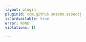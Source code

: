 ```yaml
---
layout: plugin
pluginId: com.github.smac89.aspectj
isJarAvailable: true
error: NONE
violations: []

---
```

